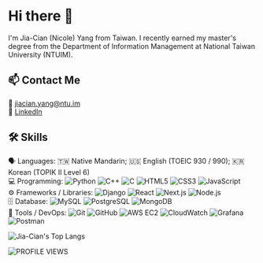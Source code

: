 # Hi there 👋
I'm Jia-Cian (Nicole) Yang from Taiwan. I recently earned my master's degree from the Department of Information Management at National Taiwan University (NTUIM).

## 📫 Contact Me
📧 jiacian.yang@ntu.im  
🔗 [LinkedIn](https://www.linkedin.com/in/jia-cian-yang)

<!--
- 🔭 I’m currently working on ...
- 🌱 I’m currently learning ...
- 👯 I’m looking to collaborate on ...
- 🤔 I’m looking for help with ...
- 💬 Ask me about ...
- 📫 How to reach me: jiacian.yang@ntu.im
- 😄 Pronouns: she/her/hers
- ⚡ Fun fact: ...
-->

## 🛠️ Skills
🗣️ Languages: 🇹🇼 Native Mandarin; 🇺🇸 English (TOEIC 930 / 990); 🇰🇷 Korean (TOPIK II Level 6)  
💻 Programming: 
![Python](https://img.shields.io/badge/Python-3776AB?style=flat&logo=python&logoColor=white)
![C++](https://img.shields.io/badge/C++-00599C?style=flat&logo=c%2B%2B&logoColor=white)
![C](https://img.shields.io/badge/C-A8B9CC?style=flat&logo=c&logoColor=white)
![HTML5](https://img.shields.io/badge/HTML5-E34F26?style=flat&logo=html5&logoColor=white)
![CSS3](https://img.shields.io/badge/CSS3-1572B6?style=flat&logo=css3&logoColor=white)
![JavaScript](https://img.shields.io/badge/JavaScript-F7DF1E?style=flat&logo=javascript&logoColor=black)  
⚙️ Frameworks / Libraries: 
![Django](https://img.shields.io/badge/Django-092E20?style=flat&logo=django&logoColor=white)
![React](https://img.shields.io/badge/React-20232A?style=flat&logo=react&logoColor=61DAFB)
![Next.js](https://img.shields.io/badge/Next.js-000000?style=flat&logo=nextdotjs&logoColor=white)
![Node.js](https://img.shields.io/badge/Node.js-339933?style=flat&logo=nodedotjs&logoColor=white)  
🗄️ Database: 
![MySQL](https://img.shields.io/badge/MySQL-4479A1?style=flat&logo=mysql&logoColor=white)
![PostgreSQL](https://img.shields.io/badge/PostgreSQL-4169E1?style=flat&logo=postgresql&logoColor=white)
![MongoDB](https://img.shields.io/badge/MongoDB-4EA94B?style=flat&logo=mongodb&logoColor=white)  
🧰 Tools / DevOps: 
![Git](https://img.shields.io/badge/Git-F05032?style=flat&logo=git&logoColor=white)
![GitHub](https://img.shields.io/badge/GitHub-181717?style=flat&logo=github&logoColor=white)
![AWS EC2](https://img.shields.io/badge/AWS_EC2-FF9900?style=flat&logo=amazonaws&logoColor=white)
![CloudWatch](https://img.shields.io/badge/CloudWatch-FF4F00?style=flat&logo=amazonaws&logoColor=white)
![Grafana](https://img.shields.io/badge/Grafana-F46800?style=flat&logo=grafana&logoColor=white)
![Postman](https://img.shields.io/badge/Postman-FF6C37?style=flat&logo=postman&logoColor=white)

![Jia-Cian's Top Langs](https://github-readme-stats.vercel.app/api/top-langs/?username=jiacian0609&layout=compact)

![PROFILE VIEWS](https://komarev.com/ghpvc/?username=jiacian0609&color=brightgreen)
